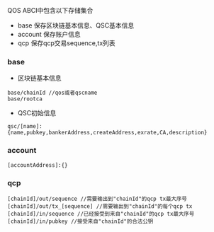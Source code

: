  QOS ABCI中包含以下存储集合
* base 保存区块链基本信息、QSC基本信息
* account 保存账户信息
* qcp 保存qcp交易sequence,tx列表

### base

* 区块链基本信息

```
base/chainId //qos或者qscname
base/rootca
```

* QSC初始信息

```
qsc/[name]:{name,pubkey,bankerAddress,createAddress,exrate,CA,description}
```

### account


```
[accountAddress]:{}
```

### qcp
```
[chainId]/out/sequence //需要输出到"chainId"的qcp tx最大序号
[chainId]/out/tx_[sequence] //需要输出到"chainId"的每个qcp tx
[chainId]/in/sequence //已经接受到来自"chainId"的qcp tx最大序号
[chainId]/in/pubkey //接受来自"chainId"的合法公钥
```
